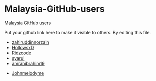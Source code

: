 # Malaysia-GitHub-users
Malaysia GitHub users

Put your github link here to make it visible to others. By editing this file.  

* [zahiruddinnorzain](https://github.com/zahiruddinnorzain/)  
* [HollowsxD](https://github.com/hollowsxd/)  
* [Ridzcode](https://github.com/ridzcode/)
* [syarul](https://github.com/syarul/)
* [amranibrahim19](https://github.com/amranibrahim19/)

- [Johnmelodyme](https://github.com/johnmelodyme/)
